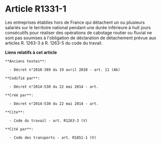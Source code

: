 # Article R1331-1

Les entreprises établies hors de France qui détachent un ou plusieurs salariés sur le territoire national pendant une durée
inférieure à huit jours consécutifs pour réaliser des opérations de cabotage routier ou fluvial ne sont pas soumises à
l'obligation de déclaration de détachement prévue aux articles R. 1263-3 à R. 1263-5 du code du travail.

**Liens relatifs à cet article**

	**Anciens textes**:

	  - Décret n°2010-389 du 19 avril 2010 - art. 11 (Ab)

	**Codifié par**:

	  - Décret n°2014-530 du 22 mai 2014 - art.

	**Créé par**:

	  - Décret n°2014-530 du 22 mai 2014 - art.

	**Cite**:

	  - Code du travail - art. R1263-3 (V)

	**Cité par**:

	  - Code des transports - art. R1851-1 (V)
